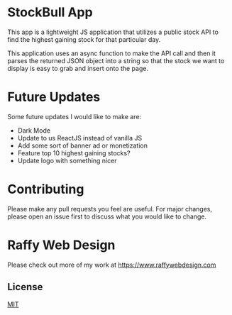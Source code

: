 # StockBull App
This app is a lightweight JS application that utilizes a public stock API to find the highest gaining stock for
that particular day. 

This application uses an async function to make the API call and then it parses the returned JSON object into a string so that the stock we want to display is easy to grab and insert onto the page. 


# Future Updates
Some future updates I would like to make are: 
- Dark Mode
- Update to us ReactJS instead of vanilla JS
- Add some sort of banner ad or monetization
- Feature top 10 highest gaining stocks?
- Update logo with something nicer


# Contributing
Please make any pull requests you feel are useful. For major changes, please open an issue first to discuss what you would like to change.

# Raffy Web Design
Please check out more of my work at https://www.raffywebdesign.com

## License
[MIT](https://choosealicense.com/licenses/mit/)

